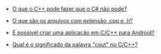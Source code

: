 - [O que o C++ pode fazer que o C# não pode?](https://pt.stackoverflow.com/q/7740/101)
- [O que são os arquivos com extensão .cpp e .h?](https://pt.stackoverflow.com/q/240579/101)

- [É possível criar uma aplicação em C/C++ para Android?](https://pt.stackoverflow.com/q/209455/101)

- [Qual é o significado da palavra "cout" no C/C++?](https://pt.stackoverflow.com/q/113302/101)
